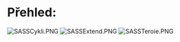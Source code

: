 # Přehled:

![SASSCykli.PNG](SASSCykli.PNG)
![SASSExtend.PNG](SASSExtend.PNG)
![SASSTeroie.PNG](SASSTeroie.PNG)
